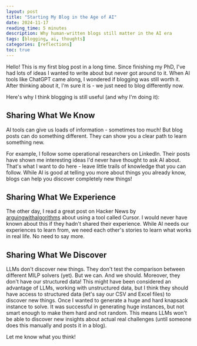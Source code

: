 ```yaml
---
layout: post
title: "Starting My Blog in the Age of AI"
date: 2024-11-17
reading_time: 5 minutes
description: Why human-written blogs still matter in the AI era
tags: [blogging, ai, thoughts]
categories: [reflections]
toc: true
---
```


Hello! This is my first blog post in a long time. Since finishing my PhD, I've had lots of ideas I wanted to write about but never got around to it. When AI tools like ChatGPT came along, I wondered if blogging was still worth it. After thinking about it, I'm sure it is - we just need to blog differently now.

Here's why I think blogging is still useful (and why I'm doing it):

## Sharing What We Know
AI tools can give us loads of information - sometimes too much! But blog posts can do something different. They can show you a clear path to learn something new. 

For example, I follow some operational researchers on LinkedIn. Their posts have shown me interesting ideas I'd never have thought to ask AI about. That's what I want to do here - leave little trails of knowledge that you can follow. While AI is good at telling you more about things you already know, blogs can help you discover completely new things!

## Sharing What We Experience
The other day, I read a great post on Hacker News by [arguingwithalgorithms](https://www.arguingwithalgorithms.com/posts/cursor-review.html) about using a tool called Cursor. I would never have known about this if they hadn't shared their experience. While AI needs our experiences to learn from, we need each other's stories to learn what works in real life. No need to say more.

## Sharing What We Discover
LLMs don't discover new things. They don't test the comparison between different MILP solvers (yet). But we can. And we should. Moreover, they don't have our structured data! This might have been considered an advantage of LLMs, working with unstructured data, but I think they should have access to structured data (let's say our CSV and Excel files) to discover new things. Once I wanted to generate a huge and hard knapsack instance to solve. It was successful in generating huge instances, but not smart enough to make them hard and not random. This means LLMs won't be able to discover new insights about actual real challenges (until someone does this manually and posts it in a blog).

Let me know what you think!